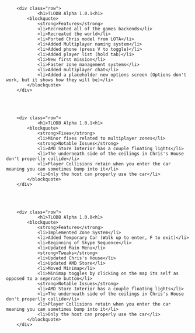 <!--1.1.0-->
        <div class="row">
                <h1>TLODB Alpha 1.0.1<h1>
            <blockquote>
                <strong>Features</strong>
                <li>Recreated all of the games backends</li>
                <li>Recreated the world</li>
                <li>Ported Chris model from LOTA</li>
                <li>Added Multiplayer naming system</li>
                <li>Added phone (press V to toggle)</li>
                <li>Added player list (hold tab)</li>
                <li>New first mission</li>
                <li>Faster zone management systems</li>
                <li>Added multiplayer chat</li>
                <li>Added a placeholder new options screen (Options don't work, but it shows how they will be)</li>
            </blockquote>
        </div>
<!--RELEASE BREAK--><br><br>
<!--1.0.1-->
        <div class="row">
                <h1>TLODB Alpha 1.0.1<h1>
            <blockquote>
                <strong>Fixes</strong>
                <li>Minor fixes related to multiplayer zones</li>
                <strong>Notable Issues</strong>
                <li>AMD Store Interior has a couple floating lights</li>
                <li>The underneath side of the ceilings in Chris's House don't properlly collide</li>
                <li>Player Collisions retain when you enter the car meaning you can sometimes bump into it</li>
                <li>Only the host can properly use the car</li>
            </blockquote>
        </div>
<!--RELEASE BREAK--><br><br>
<!--1.0.0-->
        <div class="row">
                <h1>TLODB Alpha 1.0.0<h1>
            <blockquote>
                <strong>Features</strong>
                <li>Implemented Zone System</li>
                <li>Added Temporary Car (Walk up to enter, F to exit)</li>
                <li>Beginning of Skype Sequence</li>
                <li>Updated Main Menu</li>
                <strong>Tweaks</strong>
                <li>Updated Chris's House</li>
                <li>Updated AMD Store</li>
                <li>Moved Minimap</li>
                <li>Minimap toggles by clicking on the map its self as opposed to a seperate button</li>
                <strong>Notable Issues</strong>
                <li>AMD Store Interior has a couple floating lights</li>
                <li>The underneath side of the ceilings in Chris's House don't properlly collide</li>
                <li>Player Collisions retain when you enter the car meaning you can sometimes bump into it</li>
                <li>Only the host can properly use the car</li>
            </blockquote>
        </div>
<!--RELEASE BREAK--><br><br>